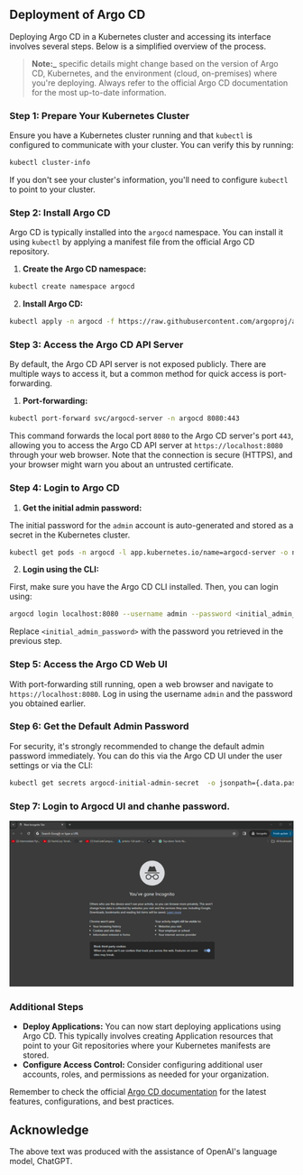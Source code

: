 ## Deployment of Argo CD
Deploying Argo CD in a Kubernetes cluster and accessing its interface involves several steps. 
Below is a simplified overview of the process. 
> **Note:_** specific details might change based on the version of Argo CD, Kubernetes, and the environment (cloud, on-premises) where you're deploying. 
Always refer to the official Argo CD documentation for the most up-to-date information.

### Step 1: Prepare Your Kubernetes Cluster

Ensure you have a Kubernetes cluster running and that `kubectl` is configured to communicate with your cluster. You can verify this by running:

```bash
kubectl cluster-info
```

If you don't see your cluster's information, you'll need to configure `kubectl` to point to your cluster.

### Step 2: Install Argo CD

Argo CD is typically installed into the `argocd` namespace. You can install it using `kubectl` by applying a manifest file from the official Argo CD repository.

1. **Create the Argo CD namespace:**

```bash
kubectl create namespace argocd
```

2. **Install Argo CD:**

```bash
kubectl apply -n argocd -f https://raw.githubusercontent.com/argoproj/argo-cd/stable/manifests/install.yaml
```

### Step 3: Access the Argo CD API Server

By default, the Argo CD API server is not exposed publicly. There are multiple ways to access it, but a common method for quick access is port-forwarding.

1. **Port-forwarding:**

```bash
kubectl port-forward svc/argocd-server -n argocd 8080:443
```

This command forwards the local port `8080` to the Argo CD server's port `443`, allowing you to access the Argo CD API server at `https://localhost:8080` through your web browser. Note that the connection is secure (HTTPS), and your browser might warn you about an untrusted certificate.

### Step 4: Login to Argo CD

1. **Get the initial admin password:**

The initial password for the `admin` account is auto-generated and stored as a secret in the Kubernetes cluster.

```bash
kubectl get pods -n argocd -l app.kubernetes.io/name=argocd-server -o name | cut -d'/' -f 2
```

2. **Login using the CLI:**

First, make sure you have the Argo CD CLI installed. Then, you can login using:

```bash
argocd login localhost:8080 --username admin --password <initial_admin_password>
```

Replace `<initial_admin_password>` with the password you retrieved in the previous step.

### Step 5: Access the Argo CD Web UI

With port-forwarding still running, open a web browser and navigate to `https://localhost:8080`. Log in using the username `admin` and the password you obtained earlier.

### Step 6: Get the Default Admin  Password
For security, it's strongly recommended to change the default admin password immediately. You can do this via the Argo CD UI under the user settings or via the CLI:

```bash
kubectl get secrets argocd-initial-admin-secret  -o jsonpath={.data.password} | base64 -d

```

### Step 7: Login to Argocd UI and chanhe password.

![Iamge](.data/argocd.gif)

### Additional Steps

- **Deploy Applications:** You can now start deploying applications using Argo CD. This typically involves creating Application resources that point to your Git repositories where your Kubernetes manifests are stored.
- **Configure Access Control:** Consider configuring additional user accounts, roles, and permissions as needed for your organization.

Remember to check the official [Argo CD documentation](https://argo-cd.readthedocs.io/) for the latest features, configurations, and best practices.


## Acknowledge
The above text was produced with the assistance of OpenAI's language model, ChatGPT.
